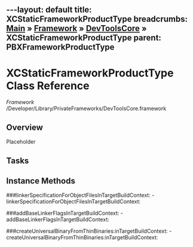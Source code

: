 ---layout: default
title: XCStaticFrameworkProductType
breadcrumbs: <a href="/index.html">Main</a> &raquo; <a href="/Frameworks.html">Framework</a> &raquo; <a href="/Frameworks/DevToolsCore.html">DevToolsCore</a> &raquo; XCStaticFrameworkProductType
parent: PBXFrameworkProductType 
---
# XCStaticFrameworkProductType Class Reference

*Framework* /Developer/Library/PrivateFrameworks/DevToolsCore.framework

## Overview

Placeholder

## Tasks

## Instance Methods

<a name="-linkerSpecificationForObjectFilesInTargetBuildContext:"></a>
###linkerSpecificationForObjectFilesInTargetBuildContext:
    - linkerSpecificationForObjectFilesInTargetBuildContext:

<a name="-addBaseLinkerFlagsInTargetBuildContext:"></a>
###addBaseLinkerFlagsInTargetBuildContext:
    - addBaseLinkerFlagsInTargetBuildContext:

<a name="-createUniversalBinaryFromThinBinaries:inTargetBuildContext:"></a>
###createUniversalBinaryFromThinBinaries:inTargetBuildContext:
    - createUniversalBinaryFromThinBinaries:inTargetBuildContext:

